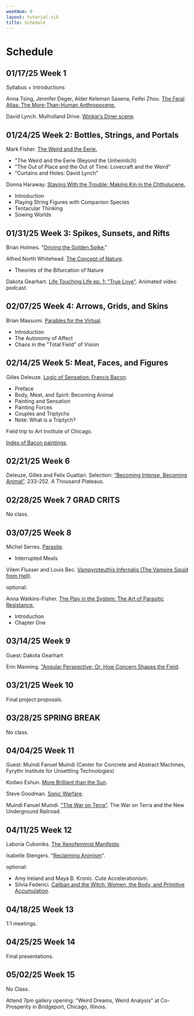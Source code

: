 ```yaml
---
weekNum: 0
layout: tutorial.njk
title: Schedule
---
```


<!--
https://www.e-flux.com/journal/85/156774/driving-the-golden-spike/ -->

<!-- example of linking to hosted PDF:
Maturana, Humberto & Francisco Varela. [The Tree of Knowledge](/assets/pdf/tree-of-knowledge.pdf). Foreword, Preface, Chapters 1, 2, 3, and 4. 1987. -->

# Schedule

## 01/17/25 Week 1

Syllabus + Introductions

Anna Tsing, Jennifer Deger, Alder Keleman Saxena, Feifei Zhou. [The Feral Atlas: The More-Than-Human Anthropocene.](https://feralatlas.supdigital.org/)

David Lynch. Mulholland Drive. [Winkie's Diner scene](https://www.youtube.com/watch?v=UozhOo0Dt4o).

## 01/24/25 Week 2: Bottles, Strings, and Portals

Mark Fisher. [The Weird and the Eerie.](/assets/pdf/weird.pdf)

- "The Weird and the Eerie (Beyond the Unheimlich)
- "The Out of Place and the Out of Time: Lovecraft and the Weird"
- "Curtains and Holes: David Lynch"

Donna Haraway. [Staying With the Trouble: Making Kin in the Chthulucene.](/assets/pdf/haraway.pdf)

- Introduction
- Playing String Figures with Companion Species
- Tentacular Thinking
- Sowing Worlds

## 01/31/25 Week 3: Spikes, Sunsets, and Rifts

Brian Holmes. "[Driving the Golden Spike.](https://www.e-flux.com/journal/85/156774/driving-the-golden-spike/)"

Alfred North Whitehead. [The Concept of Nature](https://archive.org/details/cu31924012068593).

- Theories of the Bifurcation of Nature

Dakota Gearhart. [Life Touching Life ep. 1: "True Love"](https://www.youtube.com/watch?v=ucxVzlJGWfg). Animated video podcast.

## 02/07/25 Week 4: Arrows, Grids, and Skins

Brian Massumi. [Parables for the Virtual](https://monoskop.org/images/d/dc/Massumi_Brian_Parables_for_the_Virtual_Movement_Affect_Sensation_Post-Contemporary_Interventions.pdf).

- Introduction
- The Autonomy of Affect
- Chaos in the "Total Field" of Vision

## 02/14/25 Week 5: Meat, Faces, and Figures

Gilles Deleuze. [Logic of Sensation: Francis Bacon](https://monoskop.org/images/1/1f/Deleuze_Gilles_Francis_Bacon_The_Logic_of_Sensation.pdf).

- Preface
- Body, Meat, and Spirit: Becoming Animal
- Painting and Sensation
- Painting Forces
- Couples and Triptychs
- Note: What is a Triptych?

Field trip to Art Institute of Chicago.

[Index of Bacon paintings](https://piratesandrevolutionaries.blogspot.com/2010/01/paintings-cited-in-deleuzes-francis.html?m=1).

## 02/21/25 Week 6

Deleuze, Gilles and Felix Guattari. Selection: [“Becoming Intense, Becoming Animal”](https://files.libcom.org/files/A%20Thousand%20Plateaus.pdf). 233-252. A Thousand Plateaus.

## 02/28/25 Week 7 GRAD CRITS

No class.

## 03/07/25 Week 8

Michel Serres. [Parasite](https://xenopraxis.net/readings/serres_parasite.pdf).

- Interrupted Meals

Vilem Flusser and Louis Bec. [Vampyroteuthis Infernalis (The Vampire Squid from Hell)](https://www.rybn.org/ANTI/ADMXI/documentation/ADMXI/I._FABULATORY_EPISTEMOLOGY/VAMPYROTHEUTIS_INFERNALIS/Vilem_Flusser_Louis_Bec_-_Vampyroteuthis_Infernalis.pdf).

optional:

Anna Watkins-Fisher. [The Play in the System: The Art of Parasitic Resistance.](https://archive.org/details/playinsystemarto00fish)

- Introduction
- Chapter One

## 03/14/25 Week 9

Guest: Dakota Gearhart

Erin Manning. ["Angular Perspective; Or, How Concern Shapes the Field](/assets/pdf/manning-how-concern.pdf).

## 03/21/25 Week 10

Final project proposals.

## 03/28/25 SPRING BREAK

No class.

## 04/04/25 Week 11

Guest: Muindi Fanuel Muindi (Center for Concrete and Abstract Machines, Fyrythr Institute for Unsettling Technologies)

Kodwo Eshun. [More Brilliant than the Sun](https://monoskop.org/images/b/b2/Eshun_Kodwo_More_Brilliant_Than_the_Sun_Adventures_in_Sonic_Fiction.pdf).

Steve Goodman. [Sonic Warfare](https://archive.org/details/3goodmannstevesonicwarfare).

Muindi Fanuel Muindi. ["The War on Terra"](https://www.academia.edu/85944163/The_War_on_Terra_and_the_New_Underground_Railroad). The War on Terra and the New Underground Railroad.

## 04/11/25 Week 12

Laboria Cuboniks. [The Xenofeminist Manifesto](https://www.laboriacuboniks.net/20150612-xf_layout_web.pdf).

Isabelle Stengers. "[Reclaiming Animism](https://www.e-flux.com/journal/36/61245/reclaiming-animism/)".

optional:

- Amy Ireland and Maya B. Kronic. Cute Accelerationism.
- Silvia Federici. [Caliban and the Witch: Women, the Body, and Primitive Accumulation](https://files.libcom.org/files/Caliban%20and%20the%20Witch.pdf).

## 04/18/25 Week 13

1:1 meetings.

## 04/25/25 Week 14

Final presentations.

## 05/02/25 Week 15

No Class.

Attend 7pm gallery opening: "Weird Dreams, Weird Analysis" at Co-Prosperity in Bridgeport, Chicago, Illinois.

<!--


Deleuze, Gilles. Logic of Sense.

- First Series on Paradox
- The Simulacrum and Ancient Philosophy: Plato and the Simulacrum

Munster, Anna. An Aesthetia of Networks: Conjunctive Experience in Art and Technology. 2013.

Dodds, Joseph. [Psychoanalysis and Ecology at the Edge of Chaos: Complexity Theory, Deleuze, Guattari and Psychoanalysis for a Climate in Crisis](/assets/pdf/Psychoanalysis-and-Ecology.pdf). 2012.

Parisi, Luciana. Contagious Architectures: Computation, Aesthetics, and Space. 2022. [selections forthcoming] -->

<!-- Bergson, Henri. Creative Evolution. 1908. [selections]

Curtis, Adam. “The Use and Abuse of Vegetal Concepts” from All Watched Over From Machines of Loving Grace. 2011. BBC.

Deleuze, Gilles and Felix Guattari. “On the Refrain”. A Thousand Plateaus, trans. Brian Massumi. University of Minnesota Press. 2022.

Dhaliwal, Ranjodh. “Addressability: or What is Computation Even?” Critical Inquiry. 2022.

Galloway, Alexander. Uncomputable: Play and Politics in the Long Digital Age. Verso, 2022. [selections]

Grosz, Elizabeth. Chaos, Territory, Art: Deleuze and the Framing of the Earth. Duke University Press. 2008.

[Holmes, Brian. Guattari's Schizoanalytic Cartographies: Or, the Pathic Core at the Heart of Cybernetics](https://miriamgrossi.paginas.ufsc.br/files/2013/02/25090965-Guattari%E2%80%99s-Schizoanalytic-Cartographies.pdf).

Hui, Yuk. On the Existence of Digital Objects. University of Minnesota Press. 2009.

Liu, Cixin. The Three Body Problem. 2008.

Parisi, Luciana. Contagious Architecture: Computation, Aesthetics and Space. MIT Press. 2022.

Prigogine, Ilya and Isabelle Stengers. Order Out of Chaos: Man’s New Dialogue with Nature. Verso.2019.

Stengers, Isabelle. Cosmopolitics. Selections.

Turner, Fred. From Counterculture to Cyberculture. University of Stanford Press. 2009.

von Uexkull, Jakob. A Foray into the World of Animals and Humans, trans. Joseph D. O’Neil. University of Minnesota Press. 2010.

von Foerster, Heinz. The Beginning of Heaven and Earth has no Name: Seven Days with Second-Order Cybernetics. 2014. -->

[def]: /assets/pdf/Count-to-three.pdf

